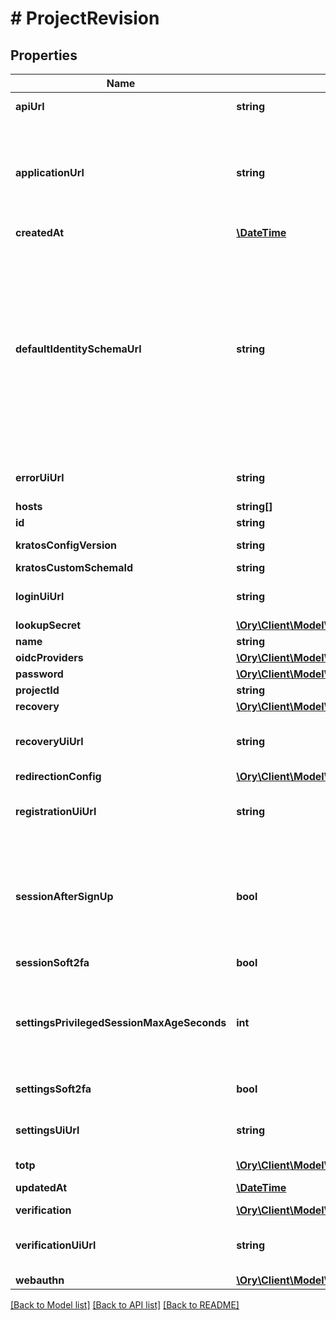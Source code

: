 # # ProjectRevision

## Properties

Name | Type | Description | Notes
------------ | ------------- | ------------- | -------------
**apiUrl** | **string** | The Project API URL  The URL where the Project&#39;s APIs are available. |
**applicationUrl** | **string** | Your Application URL  The URL where your application is available. Your users will be redirected to this URL when they successfully complete a login, logout, verification, recovery, or registration flow.  More fine-grained redirection patterns are available for the individual flows. |
**createdAt** | [**\DateTime**](\DateTime.md) | The Project&#39;s Revision Creation Date | [readonly]
**defaultIdentitySchemaUrl** | **string** | Default Identity Schema URL  This represents your Ory Kratos Default Identity Schema. It is your identity&#39;s default schema. This allows setting custom fields such as \&quot;address\&quot;, specifying whether you want to log in using email or a username, and more. For more information on this topic, please check out the identity documentation.  The value of this field can be either any \&quot;https://\&quot; URL - for example a file hosted at GitHub, or a &#x60;preset://&#x60;-prefixed string. Available profiles are:  profile://email profile://username |
**errorUiUrl** | **string** | Self-Service Error UI URL  Sets the UI URL for the error UI. If left empty, this will use Ory&#39;s hosted pages. | [optional]
**hosts** | **string[]** |  |
**id** | **string** |  |
**kratosConfigVersion** | **string** | The Project&#39;s Kratos Config Version | [optional] [readonly]
**kratosCustomSchemaId** | **string** |  | [optional]
**loginUiUrl** | **string** | Self-Service Login UI URL  Sets the UI URL for the login UI. If left empty, this will use Ory&#39;s hosted pages. | [optional]
**lookupSecret** | [**\Ory\Client\Model\ProjectLookupSecretConfig**](ProjectLookupSecretConfig.md) |  | [optional]
**name** | **string** | The project&#39;s name. |
**oidcProviders** | [**\Ory\Client\Model\ProjectOidcConfig[]**](ProjectOidcConfig.md) |  | [optional]
**password** | [**\Ory\Client\Model\ProjectPasswordConfig**](ProjectPasswordConfig.md) |  | [optional]
**projectId** | **string** |  |
**recovery** | [**\Ory\Client\Model\ProjectRecoveryConfig**](ProjectRecoveryConfig.md) |  | [optional]
**recoveryUiUrl** | **string** | Self-Service Login UI URL  Sets the UI URL for the recovery UI. If left empty, this will use Ory&#39;s hosted pages. | [optional]
**redirectionConfig** | [**\Ory\Client\Model\RedirectionConfig**](RedirectionConfig.md) |  | [optional]
**registrationUiUrl** | **string** | Self-Service Login UI URL  Sets the UI URL for the registration UI. If left empty, this will use Ory&#39;s hosted pages. | [optional]
**sessionAfterSignUp** | **bool** | Issue Session after Sign Up  If set to true, users will receive a session after they successfully signed up. Enabling this option allows account enumeration during registration flows. Read more: https://www.ory.sh/kratos/docs/self-service/flows/user-registration#successful-registration |
**sessionSoft2fa** | **bool** | Enable Soft 2FA for Login Sessions | [optional]
**settingsPrivilegedSessionMaxAgeSeconds** | **int** | Duration in Seconds of how long a Session is Privileged  Defines how long a session is considered privileged in seconds. If the session&#39;s authenticated_at is older than the value specified here, the user needs to re-authenticate to perform certain actions (e.g. password change). | [optional]
**settingsSoft2fa** | **bool** | Enable Soft 2FA for Self-Service Settings Flows | [optional]
**settingsUiUrl** | **string** | Self-Service Settings UI URL  Sets the UI URL for the settings UI. If left empty, this will use Ory&#39;s hosted pages. | [optional]
**totp** | [**\Ory\Client\Model\ProjectTotpConfig**](ProjectTotpConfig.md) |  | [optional]
**updatedAt** | [**\DateTime**](\DateTime.md) | Last Time Project&#39;s Revision was Updated | [readonly]
**verification** | [**\Ory\Client\Model\ProjectVerificationConfig**](ProjectVerificationConfig.md) |  | [optional]
**verificationUiUrl** | **string** | Self-Service Login UI URL  Sets the UI URL for the verification UI. If left empty, this will use Ory&#39;s hosted pages. | [optional]
**webauthn** | [**\Ory\Client\Model\ProjectWebAuthnConfig**](ProjectWebAuthnConfig.md) |  | [optional]

[[Back to Model list]](../../README.md#models) [[Back to API list]](../../README.md#endpoints) [[Back to README]](../../README.md)
